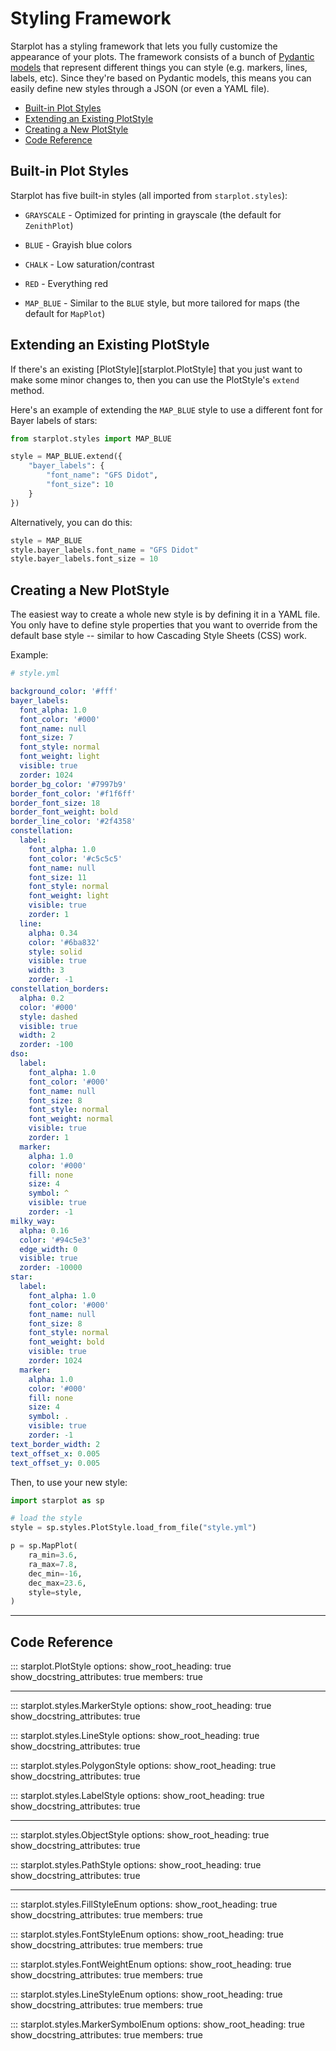 # Styling Framework

Starplot has a styling framework that lets you fully customize the appearance of your plots. The framework consists of a bunch of [Pydantic models](https://docs.pydantic.dev/latest/usage/models/) that represent different things you can style (e.g. markers, lines, labels, etc). Since they're based on Pydantic models, this means you can easily define new styles through a JSON (or even a YAML file).

- [Built-in Plot Styles](#built-in-plot-styles)
- [Extending an Existing PlotStyle](#extending-an-existing-plotstyle)
- [Creating a New PlotStyle](#creating-a-new-plotstyle)
- [Code Reference](#code-reference)


## Built-in Plot Styles

Starplot has five built-in styles (all imported from `starplot.styles`):


- `GRAYSCALE` - Optimized for printing in grayscale (the default for `ZenithPlot`)

- `BLUE` - Grayish blue colors

- `CHALK` - Low saturation/contrast

- `RED` - Everything red

- `MAP_BLUE` - Similar to the `BLUE` style, but more tailored for maps (the default for `MapPlot`)


## Extending an Existing PlotStyle

If there's an existing [PlotStyle][starplot.PlotStyle] that you just want to make some minor changes to, then you can use the PlotStyle's `extend` method.

Here's an example of extending the `MAP_BLUE` style to use a different font for Bayer labels of stars:

```python
from starplot.styles import MAP_BLUE

style = MAP_BLUE.extend({
    "bayer_labels": {
        "font_name": "GFS Didot",
        "font_size": 10
    }
})
```
Alternatively, you can do this:
```python
style = MAP_BLUE
style.bayer_labels.font_name = "GFS Didot"
style.bayer_labels.font_size = 10

```

## Creating a New PlotStyle

The easiest way to create a whole new style is by defining it in a YAML file. You only have to define style properties that you want to override from the default base style -- similar to how Cascading Style Sheets (CSS) work.

Example:


```yaml
# style.yml

background_color: '#fff'
bayer_labels:
  font_alpha: 1.0
  font_color: '#000'
  font_name: null
  font_size: 7
  font_style: normal
  font_weight: light
  visible: true
  zorder: 1024
border_bg_color: '#7997b9'
border_font_color: '#f1f6ff'
border_font_size: 18
border_font_weight: bold
border_line_color: '#2f4358'
constellation:
  label:
    font_alpha: 1.0
    font_color: '#c5c5c5'
    font_name: null
    font_size: 11
    font_style: normal
    font_weight: light
    visible: true
    zorder: 1
  line:
    alpha: 0.34
    color: '#6ba832'
    style: solid
    visible: true
    width: 3
    zorder: -1
constellation_borders:
  alpha: 0.2
  color: '#000'
  style: dashed
  visible: true
  width: 2
  zorder: -100
dso:
  label:
    font_alpha: 1.0
    font_color: '#000'
    font_name: null
    font_size: 8
    font_style: normal
    font_weight: normal
    visible: true
    zorder: 1
  marker:
    alpha: 1.0
    color: '#000'
    fill: none
    size: 4
    symbol: ^
    visible: true
    zorder: -1
milky_way:
  alpha: 0.16
  color: '#94c5e3'
  edge_width: 0
  visible: true
  zorder: -10000
star:
  label:
    font_alpha: 1.0
    font_color: '#000'
    font_name: null
    font_size: 8
    font_style: normal
    font_weight: bold
    visible: true
    zorder: 1024
  marker:
    alpha: 1.0
    color: '#000'
    fill: none
    size: 4
    symbol: .
    visible: true
    zorder: -1
text_border_width: 2
text_offset_x: 0.005
text_offset_y: 0.005

```

Then, to use your new style:

```python
import starplot as sp

# load the style
style = sp.styles.PlotStyle.load_from_file("style.yml")

p = sp.MapPlot(
    ra_min=3.6,
    ra_max=7.8,
    dec_min=-16,
    dec_max=23.6,
    style=style,
)

```


---

## Code Reference


::: starplot.PlotStyle
    options:
        show_root_heading: true
        show_docstring_attributes: true
        members: true


---
::: starplot.styles.MarkerStyle
    options:
        show_root_heading: true
        show_docstring_attributes: true


::: starplot.styles.LineStyle
    options:
        show_root_heading: true
        show_docstring_attributes: true

::: starplot.styles.PolygonStyle
    options:
        show_root_heading: true
        show_docstring_attributes: true

::: starplot.styles.LabelStyle
    options:
        show_root_heading: true
        show_docstring_attributes: true

---


::: starplot.styles.ObjectStyle
    options:
        show_root_heading: true
        show_docstring_attributes: true

::: starplot.styles.PathStyle
    options:
        show_root_heading: true
        show_docstring_attributes: true


---
::: starplot.styles.FillStyleEnum
    options:
        show_root_heading: true
        show_docstring_attributes: true
        members: true

::: starplot.styles.FontStyleEnum
    options:
        show_root_heading: true
        show_docstring_attributes: true
        members: true

::: starplot.styles.FontWeightEnum
    options:
        show_root_heading: true
        show_docstring_attributes: true
        members: true

::: starplot.styles.LineStyleEnum
    options:
        show_root_heading: true
        show_docstring_attributes: true
        members: true

::: starplot.styles.MarkerSymbolEnum
    options:
        show_root_heading: true
        show_docstring_attributes: true
        members: true

